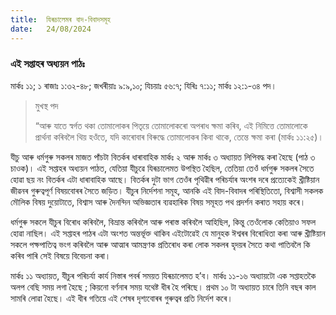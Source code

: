 ```yaml
---
title:  যিৰূচালেমৰ বাদ-বিবাদসমূহ
date:   24/08/2024
---
```


### এই সপ্তাহৰ অধ্যয়ন পাঠঃ
মাৰ্কঃ ১১; ১ ৰাজাঃ ১:৩২-৪৮; জখৰীয়াঃ ৯:৯,১০; যিচয়াঃ ৫৬:৭; যিৰিঃ ৭:১১; মাৰ্কঃ ১২:১-৩৪ পদ।

> <p>মুখস্থ পদ</p>
> “আৰু যাতে স্বৰ্গত থকা তোমালোকৰ পিতৃয়ে তোমালোকৰো অপৰাধ ক্ষমা কৰিব, এই নিমিত্তে তোমালোকে প্ৰাৰ্থনা কৰিবলৈ থিয় হওঁতে, যদি কাৰোবাৰ বিৰুদ্ধে তোমালোকৰ কিবা থাকে, তেন্তে ক্ষমা কৰা (মাৰ্কঃ ১১:২৫)।

যীচু আৰু ধৰ্মগুৰু সকলৰ মাজত পাঁচটা বিতৰ্কৰ ধাৰাবাহিক মাৰ্কঃ ২ আৰু মাৰ্কঃ ৩ অধ্যায়ত লিপিবদ্ধ কৰা হৈছে (পাঠ ৩ চাওক)। এই সপ্তাহৰ অধ্যয়ন পাঠত, যেতিয়া যীচুৱে যিৰূচালেমত উপস্থিত হৈছিল, তেতিয়া তেওঁ ধৰ্মগুৰু সকলৰ সৈতে হোৱা ছয় নং বিতৰ্কৰ এটা ধাৰাবাহিক আছে। বিতৰ্কৰ দুটা ভাগ তেওঁৰ পৃথিৱীৰ পৰিচৰ্যাৰ অংশৰ দৰে প্ৰত্যেকেই খ্ৰীষ্টিয়ান জীৱনৰ গুৰুত্বপূৰ্ণ বিষয়বোৰৰ সৈতে জড়িত। যীচুৰ নিৰ্দেশনা সমূহ, আনকি এই বিাদ-বিবাদৰ পৰিস্থিতিতো, বিশ্বাসী সকলক মৌলিক বিষয় দুয়োটাতে, বিশ্বাস আৰু দৈনন্দিন অভিজ্ঞতাৰ ব্যৱহাৰিক বিষয় সমূহত পথ প্ৰদৰ্শন কৰাত সহায় কৰে।

ধৰ্মগুৰু সকলে যীচুৰ বিৰোধ কৰিবলৈ, বিভ্ৰান্ত কৰিবলৈ আৰু পৰাস্ত কৰিবলৈ আহিছিল, কিন্তু তেওঁলোক কেতিয়াও সফল হোৱা নাছিল। এই সপ্তাহৰ পাঠৰ এটা অংশত অন্তৰ্ভূক্ত থাকিব এইটোৱেই যে মানুহক ঈশ্বৰৰ বিৰোধিতা কৰা আৰু খ্ৰীষ্টিয়ান সকলে পক্ষপাতিত্ব ভংগ কৰিবলৈ আৰু আত্মাৰ আমন্ত্ৰণক প্ৰতিৰোধ কৰা লোক সকলৰ হৃদয়ৰ সৈতে কথা পাতিবলৈ কি কৰিব পাৰি সেই বিষয়ে বিবেচনা কৰা।

মাৰ্কঃ ১১ অধ্যায়ত, যীচুৰ পৰিচৰ্যা কাৰ্য নিস্তাৰ পবৰ্ৰ সময়ত যিৰূচালেমত হ’ব। মাৰ্কঃ ১১-১৬ অধ্যায়টো এক সপ্তাহতকৈ অলপ বেছি সময় লগা হৈছে ; কিয়নো বৰ্ণনাৰ সময় যথেষ্ট ধীৰ হৈ পৰিছে। প্ৰথম ১০ টা অধ্যায়ত চাৰে তিনি বছৰ কাল সামৰি লোৱা হৈছে। এই ধীৰ গতিয়ে এই শেষৰ দৃশ্যবোৰৰ গুৰুত্বৰ প্ৰতি নিৰ্দেশ কৰে।